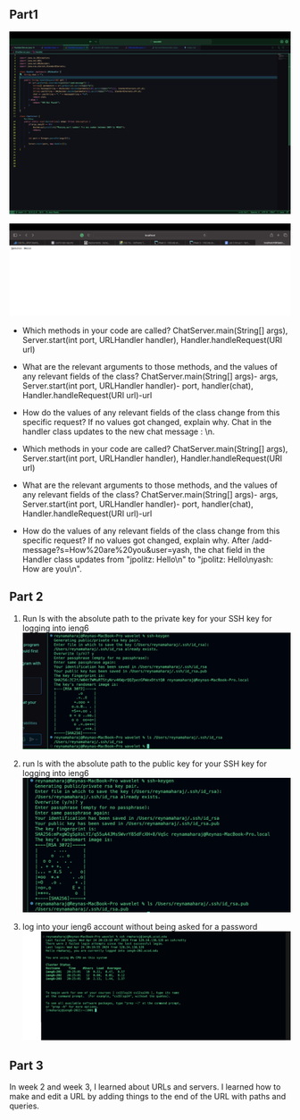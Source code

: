## Part1

![Image](code.jpg)



![Image](jpolitz.jpg)









- Which methods in your code are called? 
ChatServer.main(String[] args), Server.start(int port, URLHandler handler), Handler.handleRequest(URI url)
- What are the relevant arguments to those methods, and the values of any relevant fields of the class?
ChatServer.main(String[] args)- args, Server.start(int port, URLHandler handler)- port, handler(chat), Handler.handleRequest(URI url)-url
- How do the values of any relevant fields of the class change from this specific request? If no values got changed, explain why.
Chat in the handler class updates to the new chat message <username>: <message>\n.







- Which methods in your code are called? 
ChatServer.main(String[] args), Server.start(int port, URLHandler handler), Handler.handleRequest(URI url)

- What are the relevant arguments to those methods, and the values of any relevant fields of the class?
ChatServer.main(String[] args)- args, Server.start(int port, URLHandler handler)- port, handler(chat), Handler.handleRequest(URI url)-url

- How do the values of any relevant fields of the class change from this specific request? If no values got changed, explain why.
After   /add-message?s=How%20are%20you&user=yash, the chat field in the Handler class updates from "jpolitz: Hello\n" to "jpolitz: Hello\nyash: How are you\n".



## Part 2 

1. Run ls with the absolute path to the private key for your SSH key for logging into ieng6
![Image](private.png)


2. run ls with the absolute path to the public key for your SSH key for logging into ieng6
 ![Image](public.png)


3. log into your ieng6 account without being asked for a password
![Image](loggingin.png)   






## Part 3
In week 2 and week 3, I learned about URLs and servers. I learned how to make and edit a URL by adding things to the end of the URL with paths and queries. 
